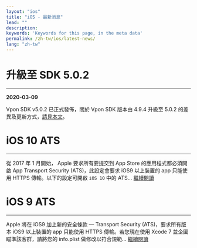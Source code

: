 ```yaml
---
layout: "ios"
title: "iOS - 最新消息"
lead: ""
description:
keywords: 'Keywords for this page, in the meta data'
permalink: /zh-tw/ios/latest-news/
lang: "zh-tw"
---
```


# 升級至 SDK 5.0.2
---
**2020-03-09**

Vpon SDK v5.0.2 已正式發佈，關於 Vpon SDK 版本由 4.9.4 升級至 5.0.2 的差異及更新方式，[請見本文][3]。



# iOS 10 ATS
---

從 2017 年 1 月開始， Apple 要求所有要提交到 App Store 的應用程式都必須開啟 App Transport Security (ATS)，此設定會要求 iOS9 以上裝置的 app 只能使用 HTTPS 傳輸。以下的設定可開啟 `iOS 10` 中的 ATS... [繼續閱讀][2]


# iOS 9 ATS
---

Apple 將在 iOS9 加上新的安全條款 — Transport Security (ATS)，要求所有版本 iOS9 以上裝置的 app 只能使用 HTTPS 傳輸。若您現在使用 Xcode 7 並企圖瞄準該客群，請將您的 info.plist 做修改以符合規範... [繼續閱讀][1]



[1]: ios9ats
[2]: ios10ats
[3]: update-to-SDK5_0_2

